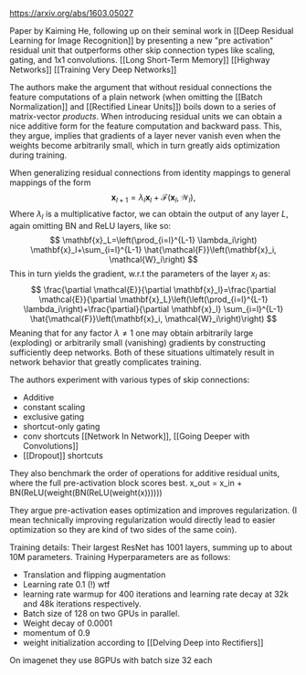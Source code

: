 https://arxiv.org/abs/1603.05027

Paper by Kaiming He, following up on their seminal work in [[Deep Residual Learning for Image Recognition]] by presenting a new "pre activation" residual unit that outperforms other skip connection types like scaling, gating, and 1x1 convolutions. 
[[Long Short-Term Memory]]
[[Highway Networks]]
[[Training Very Deep Networks]]

The authors make the argument that without residual connections the feature computations of a plain network (when omitting the [[Batch Normalization]] and [[Rectified Linear Units]]) boils down to a series of matrix-vector *products*.
When introducing residual units we can obtain a nice additive form for the feature computation and backward pass. This, they argue, implies that gradients of a layer never vanish even when the weights become arbitrarily small, which in turn greatly aids optimization during training.

When generalizing residual connections from identity mappings to general mappings of the form 
$$
\mathbf{x}_{l+1}=\lambda_l \mathbf{x}_l+\mathcal{F}\left(\mathbf{x}_l, \mathcal{W}_l\right),
$$
Where $\lambda_l$ is a multiplicative factor, we can obtain the output of any layer $L$, again omitting BN and ReLU layers, like so:
$$
\mathbf{x}_L=\left(\prod_{i=l}^{L-1} \lambda_i\right) \mathbf{x}_l+\sum_{i=l}^{L-1} \hat{\mathcal{F}}\left(\mathbf{x}_i, \mathcal{W}_i\right)
$$
This in turn yields the gradient, w.r.t the parameters of the layer $x_l$ as: 
$$
\frac{\partial \mathcal{E}}{\partial \mathbf{x}_l}=\frac{\partial \mathcal{E}}{\partial \mathbf{x}_L}\left(\left(\prod_{i=l}^{L-1} \lambda_i\right)+\frac{\partial}{\partial \mathbf{x}_l} \sum_{i=l}^{L-1} \hat{\mathcal{F}}\left(\mathbf{x}_i, \mathcal{W}_i\right)\right)
$$
Meaning that for any factor $\lambda \neq 1$ one may obtain arbitrarily large (exploding) or arbitrarily small (vanishing) gradients by constructing sufficiently deep networks. Both of these situations ultimately result in network behavior that greatly complicates training.

The authors experiment with various types of skip connections: 
* Additive 
* constant scaling
* exclusive gating
* shortcut-only gating
* conv shortcuts [[Network In Network]], [[Going Deeper with Convolutions]]
* [[Dropout]] shortcuts

They also benchmark the order of operations for additive residual units, where the full pre-activation block scores best. x_out = x_in + BN(ReLU(weight(BN(ReLU(weight(x))))))

They argue pre-activation eases optimization and improves regularization. (I mean technically improving regularization would directly lead to easier optimization so they are kind of two sides of the same coin). 

Training details: 
Their largest ResNet has 1001 layers, summing up to about 10M parameters. Training Hyperparameters are as follows:
* Translation and flipping augmentation
* Learning rate 0.1 (!) wtf
* learning rate warmup for 400 iterations and learning rate decay at 32k and 48k iterations respectively. 
* Batch size of 128 on two GPUs in parallel. 
* Weight decay of 0.0001
* momentum of 0.9
* weight initialization according to [[Delving Deep into Rectifiers]]

On imagenet they use 8GPUs with batch size 32 each
